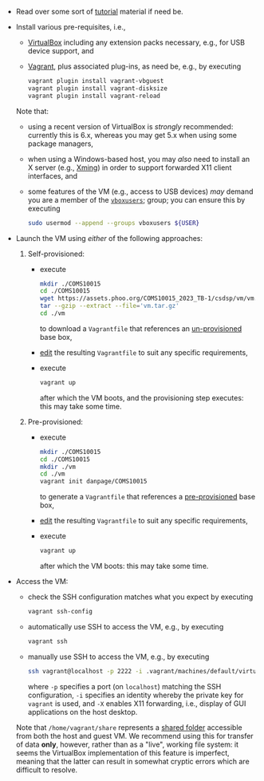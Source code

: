 <!--- -------------------------------------------------------------------- --->

- Read over some sort of
  [tutorial](https://www.google.com/search?q=vagrant+tutorial)
  material if need be.

- Install various pre-requisites, i.e.,

  - [VirtualBox](https://www.virtualbox.org)
    including any extension packs necessary, e.g., for USB device support,
    and
  - [Vagrant](https://www.vagrantup.com),
    plus associated plug-ins, as need be, e.g., by executing

    ```sh
    vagrant plugin install vagrant-vbguest
    vagrant plugin install vagrant-disksize
    vagrant plugin install vagrant-reload
    ```

  Note that:

  - using a recent version of VirtualBox is *strongly* recommended:
    currently this is 6.x, whereas you may get 5.x when using some
    package managers,
  - when using a Windows-based host, you may *also* need to install
    an X server 
    (e.g., [Xming](https://freedesktop.org/wiki/Xming))
    in order to support forwarded X11 client interfaces,
    and
  - some features of the VM
    (e.g., access to USB devices)
    *may* demand you are a member of the
    [`vboxusers`](https://www.virtualbox.org/manual/ch02.html#install-linux-vboxusers);
    group; you can ensure this by executing

    ```sh
    sudo usermod --append --groups vboxusers ${USER}
    ```

- Launch the VM using *either* of the following approaches:

  1. Self-provisioned:

     - execute

       ```sh
       mkdir ./COMS10015
       cd ./COMS10015
       wget https://assets.phoo.org/COMS10015_2023_TB-1/csdsp/vm/vm.tar.gz
       tar --gzip --extract --file='vm.tar.gz'
       cd ./vm
       ```

       to 
       download
       a `Vagrantfile` 
       that references an
       [un-provisioned](https://app.vagrantup.com/boxomatic/boxes/rocky-8)
       base box,

     - [edit](https://www.vagrantup.com/docs/vagrantfile) 
       the resulting `Vagrantfile` to suit any specific requirements,

     - execute 

       ```sh
       vagrant up
       ```

       after which the VM boots, and the provisioning step executes:
       this may take some time.

  2. Pre-provisioned:

     - execute

       ```sh
       mkdir ./COMS10015
       cd ./COMS10015
       mkdir ./vm
       cd ./vm
       vagrant init danpage/COMS10015
       ```

       to 
       generate
       a `Vagrantfile`
       that references a
       [pre-provisioned](https://app.vagrantup.com/danpage/boxes/COMS10015)
       base box,

     - [edit](https://www.vagrantup.com/docs/vagrantfile) 
       the resulting `Vagrantfile` to suit any specific requirements,

     - execute

       ```sh
       vagrant up
       ```

       after which the VM boots:
       this may take some time.

- Access the VM:

  - check the SSH configuration matches what you expect
    by executing

    ```sh
    vagrant ssh-config
    ```

  - automatically
    use SSH to access the VM, e.g.,
    by executing

    ```sh
    vagrant ssh
    ```

  - manually
    use SSH to access the VM, e.g.,
    by executing

    ```sh
    ssh vagrant@localhost -p 2222 -i .vagrant/machines/default/virtualbox/private_key -X
    ```

    where 
    `-p` specifies a port (on `localhost`) matching the SSH configuration,
    `-i` specifies an identity whereby the private key for `vagrant` is used, and
    `-X` enables X11 forwarding, i.e., display of GUI applications on the host desktop.

  Note that
  `/home/vagrant/share`
  represents a 
  [shared folder](https://www.virtualbox.org/manual/ch04.html#sharedfolders)
  accessible from both the host and guest VM.
  We recommend using this for transfer of data <b>only</b>, however, rather 
  than as a "live", working file system: it seems the 
  VirtualBox
  implementation of this feature is imperfect, meaning that the latter can 
  result in somewhat cryptic errors which are difficult to resolve.

<!--- -------------------------------------------------------------------- --->
